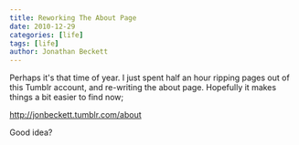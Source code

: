 ```yaml
---
title: Reworking The About Page
date: 2010-12-29
categories: [life]
tags: [life]
author: Jonathan Beckett
---
```


Perhaps it's that time of year. I just spent half an hour ripping pages out of this Tumblr account, and re-writing the about page. Hopefully it makes things a bit easier to find now;

http://jonbeckett.tumblr.com/about

Good idea?